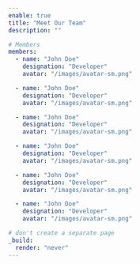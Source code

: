 ```yaml
---
enable: true
title: "Meet Our Team"
description: ""

# Members
members:
  - name: "John Doe"
    designation: "Developer"
    avatar: "/images/avatar-sm.png"

  - name: "John Doe"
    designation: "Developer"
    avatar: "/images/avatar-sm.png"

  - name: "John Doe"
    designation: "Developer"
    avatar: "/images/avatar-sm.png"

  - name: "John Doe"
    designation: "Developer"
    avatar: "/images/avatar-sm.png"

  - name: "John Doe"
    designation: "Developer"
    avatar: "/images/avatar-sm.png"

  - name: "John Doe"
    designation: "Developer"
    avatar: "/images/avatar-sm.png"

# don't create a separate page
_build:
  render: "never"
---
```

